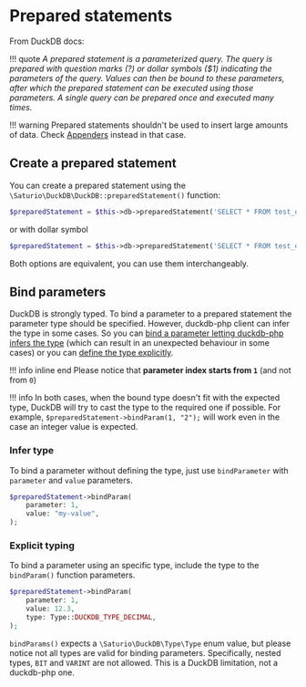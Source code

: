 # Prepared statements

From DuckDB docs:

!!! quote
    _A prepared statement is a parameterized query.
    The query is prepared with question marks (?) or dollar symbols ($1) indicating the parameters of the query.
    Values can then be bound to these parameters, after which the prepared statement can be executed using those parameters.
    A single query can be prepared once and executed many times._

!!! warning
    Prepared statements shouldn't be used to insert large amounts of data.
    Check [Appenders](appenders.md) instead in that case.

## Create a prepared statement

You can create a prepared statement using the `\Saturio\DuckDB\DuckDB::preparedStatement()` function:

```php
$preparedStatement = $this->db->preparedStatement('SELECT * FROM test_data WHERE b = ?');
```

or with dollar symbol
```php
$preparedStatement = $this->db->preparedStatement('SELECT * FROM test_data WHERE b = $1');
```

Both options are equivalent, you can use them interchangeably.

## Bind parameters

DuckDB is strongly typed.
To bind a parameter to a prepared statement the parameter type should be specified.
However, duckdb-php client can infer the type in some cases.
So you can [bind a parameter letting duckdb-php infers the type](#infer-type)
(which can result in an unexpected behaviour in some cases)
or you can [define the type explicitly](#explicit-typing).

!!! info inline end
    Please notice that **parameter index starts from `1`** (and not from `0`)

!!! info
    In both cases, when the bound type doesn't fit with the expected type,
    DuckDB will try to cast the type to the required one if possible.
    For example, `$preparedStatement->bindParam(1, "2");` will work even in
    the case an integer value is expected.

### Infer type

To bind a parameter without defining the type, just use `bindParameter`
with `parameter` and `value` parameters.

```php
$preparedStatement->bindParam(
    parameter: 1,
    value: "my-value",
);
```

### Explicit typing

To bind a parameter using an specific type, include the
type to the `bindParam()` function parameters.

```php
$preparedStatement->bindParam(
    parameter: 1,
    value: 12.3,
    type: Type::DUCKDB_TYPE_DECIMAL,
);
```

`bindParams()` expects a `\Saturio\DuckDB\Type\Type` enum value,
but please notice not all types are valid for binding parameters.
Specifically, nested types, `BIT` and `VARINT` are not allowed.
This is a DuckDB limitation, not a duckdb-php one.
